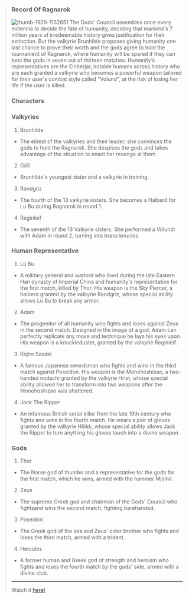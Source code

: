 > ###	**Record Of Ragnarok**
> ![thumb-1920-1132651](https://user-images.githubusercontent.com/120299885/206900599-ec7d1900-6f22-4d17-8d0a-2e67830a8d51.jpg)
> The Gods' Council assembles once every millennia to decide the fate of humanity, deciding that mankind’s 7 million years of irredeemable history gives justification for their extinction. But the valkyrie Brunhilde proposes giving humanity one last chance to prove their worth and the gods agree to hold the tournament of Ragnarok, where humanity will be spared if they can best the gods in seven out of thirteen matches. Humanity’s representatives are the Einherjar, notable humans across history who are each granted a valkyrie who becomes a powerful weapon tailored for their user's combat style called "Volund", at the risk of losing her life if the user is killed.
> ### **Characters**
> ### **Valkyries**
> 1. Brunhilde
> - The eldest of the valkyries and their leader, she convinces the gods to hold the Ragnarok. She despises the gods and takes advantage of the situation to enact her revenge at them.
> 2. Göll
> - Brunhilde's youngest sister and a valkyrie in training.
> 3. Randgriz
> - The fourth of the 13 valkyrie sisters. She becomes a Halberd for Lu Bu during Ragnarok in round 1.
> 4. Reginleif
> - The seventh of the 13 Valkyrie sisters. She performed a Völundr with Adam in round 2, turning into brass knucles.
> ### **Human Representative**
> 1. Lü Bu
> - A military general and warlord who lived during the late Eastern Han dynasty of Imperial China and humanity's representative for the first match, killed by Thor. His weapon is the Sky Piercer, a halberd granted by the valkyrie Randgriz, whose special ability allows Lu Bu to break any armor.
> 2. Adam
> - The progenitor of all humanity who fights and loses against Zeus in the second match. Designed in the image of a god, Adam can perfectly replicate any move and technique he lays his eyes upon. His weapon is a knuckleduster, granted by the valkyrie Reginleif.
> 3. Kojiro Sasaki
> - A famous Japanese swordsman who fights and wins in the third match against Poseidon. His weapon is the Monohoshizao, a two-handed nodachi granted by the valkyrie Hrist, whose special ability allowed her to transform into two weapons after the Monohoshizao was shattered.
> 4. Jack The Ripper
> - An infamous British serial killer from the late 19th century who fights and wins in the fourth match. He wears a pair of gloves granted by the valkyrie Hlökk, whose special ability allows Jack the Ripper to turn anything his gloves touch into a divine weapon.
> ### **Gods**
> 1. Thor
> - The Norse god of thunder and a representative for the gods for the first match, which he wins, armed with the hammer Mjölnir.
> 2. Zeus
> - The supreme Greek god and chairman of the Gods' Council who fightsand wins the second match, fighting barehanded.
> 3. Poseidon
> - The Greek god of the sea and Zeus' older brother who fights and loses the third match, armed with a trident.
> 4. Hercules
> - A former human and Greek god of strength and heroism who fights and loses the fourth match by the gods' side, armed with a divine club.
> ---
> Watch it [here!](https://www.netflix.com/ph-en/title/81281579)
>
